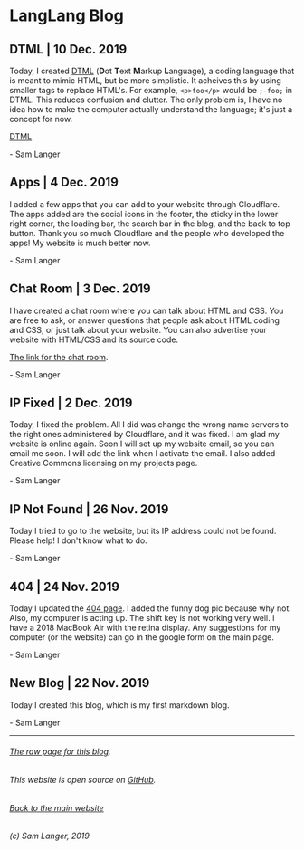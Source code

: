 # LangLang Blog

## DTML | 10 Dec. 2019
Today, I created [DTML](https://langlang.tech/dtml) (**D**ot **T**ext **M**arkup **L**anguage), a coding language that is meant to mimic HTML, but be more simplistic. It acheives this by using smaller tags to replace HTML's. For example, `<p>foo</p>` would be `;-foo;` in DTML. This reduces confusion and clutter. The only problem is, I have no idea how to make the computer actually understand the language; it's just a concept for now.

[DTML](https://langlang.tech/dtml)

\- Sam Langer
## Apps | 4 Dec. 2019
I added a few apps that you can add to your website through Cloudflare. The apps added are the social icons in the footer, the sticky in the lower right corner, the loading bar, the search bar in the blog, and the back to top button. Thank you so much Cloudflare and the people who developed the apps! My website is much better now.

\- Sam Langer
## Chat Room | 3 Dec. 2019
I have created a chat room where you can talk about HTML and CSS. You are free to ask, or answer questions that people ask about HTML coding and CSS, or just talk about your website. You can also advertise your website with HTML/CSS and its source code.

[The link for the chat room](https://riot.im/app/#/room/#html.css:matrix.org).

\- Sam Langer
## IP Fixed | 2 Dec. 2019
Today, I fixed the problem. All I did was change the wrong name servers to the right ones administered by Cloudflare, and it was fixed. I am glad my website is online again. Soon I will set up my website email, so you can email me soon. I will add the link when I activate the email. I also added Creative Commons licensing on my projects page.

\- Sam Langer
## IP Not Found | 26 Nov. 2019
Today I tried to go to the website, but its IP address could not be found. Please help! I don't know what to do.

\- Sam Langer
## 404 | 24 Nov. 2019
Today I updated the [404 page](langlang.tech/404). I added the funny dog pic because why not. Also, my computer is acting up. The shift key is not working very well. I have a 2018 MacBook Air with the retina display. Any suggestions for my computer (or the website) can go in the google form on the main page.

\- Sam Langer
## New Blog | 22 Nov. 2019
Today I created this blog, which is my first markdown blog.

\- Sam Langer

___

###### [The raw page for this blog](https://langlang.tech/blog.md).

###### This website is open source on [GitHub](https://github.com/KazZBodnar/KazZBodnar.github.io).

###### [Back to the main website](/index.html)

###### (c) Sam Langer, 2019
